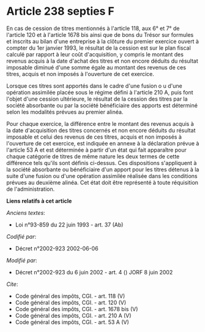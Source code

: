 # Article 238 septies F

En cas de cession de titres mentionnés à l'article 118, aux 6° et 7° de l'article 120 et à l'article 1678 bis ainsi que de
bons du Trésor sur formules et inscrits au bilan d'une entreprise à la clôture du premier exercice ouvert à compter du 1er
janvier 1993, le résultat de la cession est sur le plan fiscal calculé par rapport à leur coût d'acquisition, y compris le
montant des revenus acquis à la date d'achat des titres et non encore déduits du résultat imposable diminué d'une somme égale
au montant des revenus de ces titres, acquis et non imposés à l'ouverture de cet exercice. 

Lorsque ces titres sont apportés dans le cadre d'une fusion o u d'une opération assimilée placée sous le régime défini à
l'article 210 A, puis font l'objet d'une cession ultérieure, le résultat de la cession des titres par la société absorbante
ou par la société bénéficiaire des apports est déterminé selon les modalités prévues au premier alinéa. 

Pour chaque exercice, la différence entre le montant des revenus acquis à la date d'acquisition des titres concernés et non
encore déduits du résultat imposable et celui des revenus de ces titres, acquis et non imposés à l'ouverture de cet exercice,
est indiquée en annexe à la déclaration prévue à l'article 53 A et est déterminée à partir d'un état qui fait apparaître pour
chaque catégorie de titres de même nature les deux termes de cette différence tels qu'ils sont définis ci-dessus. Ces
dispositions s'appliquent à la société absorbante ou bénéficiaire d'un apport pour les titres détenus à la suite d'une fusion
ou d'une opération assimilée réalisée dans les conditions prévues au deuxième alinéa. Cet état doit être représenté à toute
réquisition de l'administration.

**Liens relatifs à cet article**

_Anciens textes_:

  - Loi n°93-859 du 22 juin 1993 - art. 37 (Ab)

_Codifié par_:

  - Décret n°2002-923 2002-06-06

_Modifié par_:

  - Décret n°2002-923 du 6 juin 2002 - art. 4 () JORF 8 juin 2002

_Cite_:

  - Code général des impôts, CGI. - art. 118 (V)
  - Code général des impôts, CGI. - art. 120 (V)
  - Code général des impôts, CGI. - art. 1678 bis (V)
  - Code général des impôts, CGI. - art. 210 A (V)
  - Code général des impôts, CGI. - art. 53 A (V)
